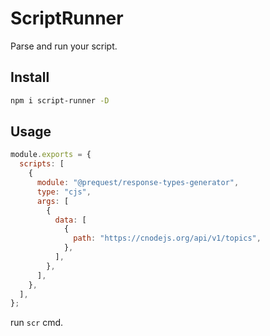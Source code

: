 # ScriptRunner

Parse and run your script.

## Install

```bash
npm i script-runner -D
```

## Usage

```js
module.exports = {
  scripts: [
    {
      module: "@prequest/response-types-generator",
      type: "cjs",
      args: [
        {
          data: [
            {
              path: "https://cnodejs.org/api/v1/topics",
            },
          ],
        },
      ],
    },
  ],
};
```

run `scr` cmd.
